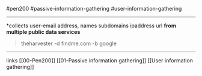 #pen200 #passive-information-gathering #user-information-gathering 

---

*collects user-email address,
	names 
	subdomains
	ipaddress 
	url
	**from multiple public data services**

> theharvester -d findme.com -b google



---
links
[[00-Pen200]]
[[01-Passive information gathering]]
[[User information gathering]]
